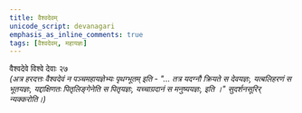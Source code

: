 ```yaml
---
title: वैश्वदेवम्
unicode_script: devanagari
emphasis_as_inline_comments: true
tags: [वैश्वदेवम्, महायज्ञः]
---
```


वैश्वदेवे विश्वे देवाः २७  
*(अत्र हरदत्तः वैश्वदेवं न पञ्चमहायज्ञेभ्यः पृथग्भूतम् इति  - "… तत्र यदग्नौ क्रियते स देवयज्ञः, यत्बलिहरणं स भूतयज्ञः, यद्दाक्षिणतः पितृलिङ्गेनेति स पितृयज्ञः, यच्चाग्रदानं स मनुष्ययज्ञः, इति ।" सुदर्शनसूरिर् न्यक्करोति।)*
